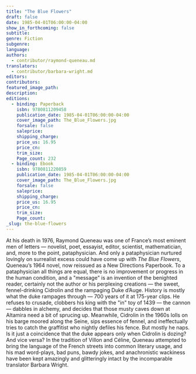 ```yaml
---
title: "The Blue Flowers"
draft: false
date: 1985-04-01T06:00:00-04:00
show_in_forthcoming: false
subtitle:
genre: Fiction
subgenre:
language:
authors:
  - contributor/raymond-queneau.md
translators:
  - contributor/barbara-wright.md
editors:
contributors:
featured_image_path:
description:
editions:
  - binding: Paperback
    isbn: 9780811209458
    publication_date: 1985-04-01T06:00:00-04:00
    cover_image_path: The_Blue_Flowers.jpg
    forsale: false
    saleprice:
    shipping_charge:
    price_us: 16.95
    price_cn:
    trim_size:
    Page_count: 232
  - binding: Ebook
    isbn: 9780811220859
    publication_date: 1985-04-01T06:00:00-04:00
    cover_image_path: The_Blue_Flowers.jpg
    forsale: false
    saleprice:
    shipping_charge:
    price_us: 16.95
    price_cn:
    trim_size:
    Page_count:
_slug: the-blue-flowers
---
```


At his death in 1976, Raymond Queneau was one of France’s most eminent men of letters — novelist, poet, essayist, editor, scientist, mathematician, and, more to the point, pataphysician. And only a pataphysician nurtured lovingly on surrealist excess could have come up with _The Blue Flowers_, Queneau’s 1964 novel, now reissued as a New Directions Paperbook. To a pataphysician all things are equal, there is no improvement or progress in the human condition, and a "message" is an invention of the benighted reader, certainly not the author or his perplexing creations — the sweet, fennel-drinking Cidrolin and the rampaging Duke d’Auge. History is mostly what the duke rampages through — 700 years of it at 175-year clips. He refuses to crusade, clobbers his king with the "in" toy of 1439 — the cannon — dabbles in alchemy, and decides that those musty caves down at Altamira need a bit of sprucing up. Meanwhile, Cidrolin in the 1960s lolls on his barge moored along the Seine, sips essence of fennel, and ineffectually tries to catch the graffitist who nightly defiles his fence. But mostly he naps. Is it just a coincidence that the duke appears only when Cidrolin is dozing? And vice versa? In the tradition of Villon and Céline, Queneau attempted to bring the language of the French streets into common literary usage, and his mad word-plays, bad puns, bawdy jokes, and anachronistic wackiness have been kept amazingly and glitteringly intact by the incomparable translator Barbara Wright.

